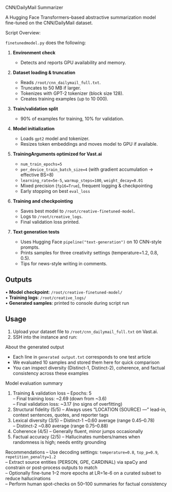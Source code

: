 CNN/DailyMail Summarizer

A Hugging Face Transformers–based abstractive summarization model fine-tuned on the CNN/DailyMail dataset.

Script Overview:

`finetunedmodel.py` does the following:

1. **Environment check**  
   - Detects and reports GPU availability and memory.

2. **Dataset loading & truncation**  
   - Reads `/root/cnn_dailymail_full.txt`.  
   - Truncates to 50 MB if larger.  
   - Tokenizes with GPT-2 tokenizer (block size 128).  
   - Creates training examples (up to 10 000).

3. **Train/validation split**  
   - 90% of examples for training, 10% for validation.

4. **Model initialization**  
   - Loads `gpt2` model and tokenizer.  
   - Resizes token embeddings and moves model to GPU if available.

5. **TrainingArguments optimized for Vast.ai**  
   - `num_train_epochs=5`  
   - `per_device_train_batch_size=4` (with gradient accumulation → effective BS=8)  
   - `learning_rate=5e-5`, `warmup_steps=100`, `weight_decay=0.01`  
   - Mixed precision (`fp16=True`), frequent logging & checkpointing  
   - Early stopping on best `eval_loss`

6. **Training and checkpointing**  
   - Saves best model to `/root/creative-finetuned-model`.  
   - Logs to `/root/creative_logs`.  
   - Final validation loss printed.

7. **Text generation tests**  
   - Uses Hugging Face `pipeline("text-generation")` on 10 CNN-style prompts.  
   - Prints samples for three creativity settings (temperature=1.2, 0.8, 0.5).  
   - Tips for news-style writing in comments.

Outputs
-------
• **Model checkpoint**: `/root/creative-finetuned-model/`  
• **Training logs**: `/root/creative_logs/`  
• **Generated samples**: printed to console during script run  

Usage
-----
1. Upload your dataset file to `/root/cnn_dailymail_full.txt` on Vast.ai.  
2. SSH into the instance and run:





About the generated output
- Each line in `generated output.txt` corresponds to one test article  
- We evaluated 10 samples and stored them here for quick comparison  
- You can inspect diversity (Distinct-1, Distinct-2), coherence, and factual consistency across these examples

Model evaluation summary
1. Training & validation loss
   – Epochs: 5  
   – Final training loss: ~2.69 (down from ~3.6)  
   – Final validation loss: ~3.17 (no signs of overfitting)  
2. Structural fidelity (5/5)
   – Always uses “LOCATION (SOURCE) —” lead-in, context sentences, quotes, and reporter tags  
3. Lexical diversity (3/5)
   – Distinct-1 ~0.60 average (range 0.45–0.78)  
   – Distinct-2 ~0.80 average (range 0.75–0.88)  
4. Coherence (4/5)
   – Generally fluent, minor jumps occasionally  
5. Factual accuracy (2/5)
   – Hallucinates numbers/names when randomness is high; needs entity grounding

Recommendations
– Use decoding settings: `temperature=0.8`, `top_p=0.9`, `repetition_penalty=1.2`  
– Extract source entities (PERSON, GPE, CARDINAL) via spaCy and constrain or post-process outputs to match  
– Optionally fine-tune 1–2 more epochs at LR=1e-6 on a curated subset to reduce hallucinations  
– Perform human spot-checks on 50–100 summaries for factual consistency

